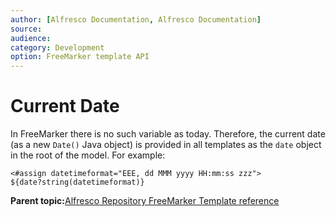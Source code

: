 ```yaml
---
author: [Alfresco Documentation, Alfresco Documentation]
source: 
audience: 
category: Development
option: FreeMarker template API
---
```


# Current Date

In FreeMarker there is no such variable as today. Therefore, the current date \(as a new `Date()` Java object\) is provided in all templates as the `date` object in the root of the model. For example:

```
<#assign datetimeformat="EEE, dd MMM yyyy HH:mm:ss zzz">
${date?string(datetimeformat)}

```

**Parent topic:**[Alfresco Repository FreeMarker Template reference](../references/APIfreemarker-intro.md)


